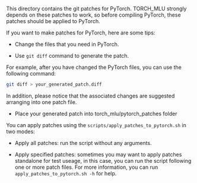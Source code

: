 This directory contains the git patches for PyTorch. TORCH_MLU strongly depends on these patches to work,
so before compiling PyTorch, these patches should be applied to PyTorch.

If you want to make patches for PyTorch, here are some tips:

* Change the files that you need in PyTorch.

* Use `git diff` command to generate the patch.

For example, after you have changed the PyTorch files, you can use the following command:

```bash
git diff > your_generated_patch.diff
```

In addition, please notice that the associated changes are suggested arranging into one patch file.

* Place your generated patch into torch_mlu/pytorch_patches folder

You can apply patches using the `scripts/apply_patches_to_pytorch.sh` in two modes:

* Apply all patches: run the script without any arguments.

* Apply specified patches: sometimes you may want to apply patches standalone for test useage, in this case, you can run the script following one or more patch files. For more information, you can run `apply_patches_to_pytorch.sh -h` for help.
